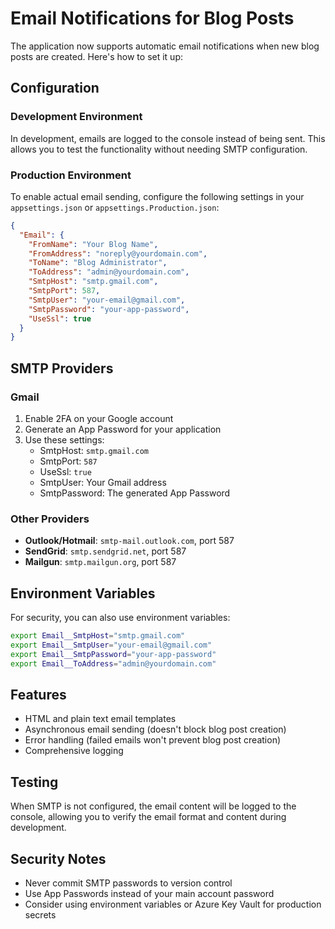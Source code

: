 # Email Notifications for Blog Posts

The application now supports automatic email notifications when new blog posts are created. Here's how to set it up:

## Configuration

### Development Environment
In development, emails are logged to the console instead of being sent. This allows you to test the functionality without needing SMTP configuration.

### Production Environment
To enable actual email sending, configure the following settings in your `appsettings.json` or `appsettings.Production.json`:

```json
{
  "Email": {
    "FromName": "Your Blog Name",
    "FromAddress": "noreply@yourdomain.com",
    "ToName": "Blog Administrator",
    "ToAddress": "admin@yourdomain.com",
    "SmtpHost": "smtp.gmail.com",
    "SmtpPort": 587,
    "SmtpUser": "your-email@gmail.com",
    "SmtpPassword": "your-app-password",
    "UseSsl": true
  }
}
```

## SMTP Providers

### Gmail
1. Enable 2FA on your Google account
2. Generate an App Password for your application
3. Use these settings:
   - SmtpHost: `smtp.gmail.com`
   - SmtpPort: `587`
   - UseSsl: `true`
   - SmtpUser: Your Gmail address
   - SmtpPassword: The generated App Password

### Other Providers
- **Outlook/Hotmail**: `smtp-mail.outlook.com`, port 587
- **SendGrid**: `smtp.sendgrid.net`, port 587
- **Mailgun**: `smtp.mailgun.org`, port 587

## Environment Variables
For security, you can also use environment variables:

```bash
export Email__SmtpHost="smtp.gmail.com"
export Email__SmtpUser="your-email@gmail.com" 
export Email__SmtpPassword="your-app-password"
export Email__ToAddress="admin@yourdomain.com"
```

## Features
- HTML and plain text email templates
- Asynchronous email sending (doesn't block blog post creation)
- Error handling (failed emails won't prevent blog post creation)
- Comprehensive logging

## Testing
When SMTP is not configured, the email content will be logged to the console, allowing you to verify the email format and content during development.

## Security Notes
- Never commit SMTP passwords to version control
- Use App Passwords instead of your main account password
- Consider using environment variables or Azure Key Vault for production secrets